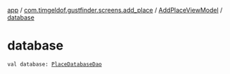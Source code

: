 [app](../../index.md) / [com.timgeldof.gustfinder.screens.add_place](../index.md) / [AddPlaceViewModel](index.md) / [database](./database.md)

# database

`val database: `[`PlaceDatabaseDao`](../../com.timgeldof.gustfinder.database/-place-database-dao/index.md)